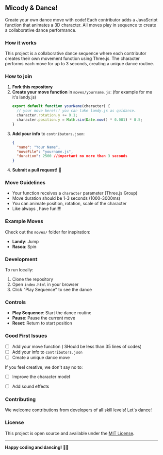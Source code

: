 ## Micody & Dance!

Create your own dance move with code! Each contributor adds a JavaScript function that animates a 3D character. All moves play in sequence to create a collaborative dance performance.

### How it works

This project is a collaborative dance sequence where each contributor creates their own movement function using Three.js. The character performs each move for up to 3 seconds, creating a unique dance routine.

### How to join

1. **Fork this repository**
2. **Create your move function** in `moves/yourname.js`: (for example for me it's landy.js)
   ```js
   export default function yourName(character) {
     // your move here!!! you can take landy.js as quidance.
     character.rotation.y += 0.1;
     character.position.y = Math.sin(Date.now() * 0.001) * 0.5;
   }
   ```
3. **Add your info** to `contributors.json`:
   ```json
   {
     "name": "Your Name",
     "moveFile": "yourname.js",
     "duration": 2500 //important no more than 3 seconds 
   }
   ```
4. **Submit a pull request!** 💃

### Move Guidelines

- Your function receives a `character` parameter (Three.js Group)
- Move duration should be 1-3 seconds (1000-3000ms)
- You can animate position, rotation, scale of the character
- Like always , have fun!!!!

### Example Moves

Check out the `moves/` folder for inspiration:
- **Landy**: Jump
- **Rasoa**: Spin

### Development

To run locally:
1. Clone the repository
2. Open `index.html` in your browser
3. Click "Play Sequence" to see the dance

### Controls

- **Play Sequence**: Start the dance routine
- **Pause**: Pause the current move
- **Reset**: Return to start position

### Good First Issues

- [ ] Add your move function ( SHould be less than 35 lines of codes)
- [ ] Add your info to `contributors.json`
- [ ] Create a unique dance move

If you feel creative, we don't say no to: 
- [ ] Improve the character model
- [ ] Add sound effects


### Contributing

We welcome contributions from developers of all skill levels! Let's dance!

### License

This project is open source and available under the [MIT License](LICENSE).

---

**Happy coding and dancing!** 💃✨
